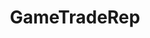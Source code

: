 ---
title: GameTradeRep
crosslinks:
- GameTrade
- SteamGameSwap
- indiegameswap
- gametrade
- SmiteTrades
- Gift_card_tradeout
- hardwareswap
---